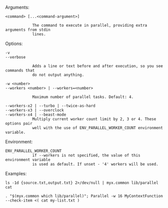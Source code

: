 
  Arguments:

	<command> [...<command-argument>]

                The command to execute in parallel, providing extra arguments from stdin
                lines.

  Options:

	-v
    --verbose

                Adds a line or text before and after execution, so you see commands that 
                do not output anything.

	-w <number>
    --workers <number> | --workers=<number>

                Maximum number of parallel tasks. Default: 4.

	--workers-x2 | --turbo | --twice-as-hard
	--workers-x3 | --overclock
	--workers-x4 | --beast-mode
                Multiply current worker count limit by 2, 3 or 4. These options pair
                well with the use of ENV_PARALLEL_WORKER_COUNT environment variable.


  Environment:

    ENV_PARALLEL_WORKER_COUNT
                if --workers is not specified, the value of this environment variable 
                is used as default. If unset - '4' workers will be used.

  Examples:

    ls -1d {source.txt,output.txt} 2>/dev/null | myx.common lib/parallel cat

    . "$(myx.common which lib/parallel)"; Parallel -w 16 MyContextFunction --check-item <( cat my-list.txt )

